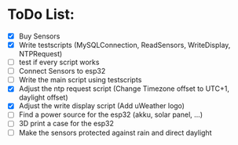 # ToDo List:

- [x] Buy Sensors
- [x] Write testscripts (MySQLConnection, ReadSensors, WriteDisplay, NTPRequest)
- [ ] test if every script works
- [ ] Connect Sensors to esp32
- [ ] Write the main script using testscripts
- [x] Adjust the ntp request script (Change Timezone offset to UTC+1, daylight offset)
- [x] Adjust the write display script (Add uWeather logo)
- [ ] Find a power source for the esp32 (akku, solar panel, ...)
- [ ] 3D print a case for the esp32
- [ ] Make the sensors protected against rain and direct daylight